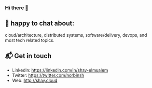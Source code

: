 ### Hi there 👋

## 💬 happy to chat about: 
cloud/architecture, distributed systems, software/delivery, devops, and most tech related topics.

## 📬 Get in touch

- LinkedIn: https://linkedin.com/in/shay-elmualem
- Twitter: https://twitter.com/norbinsh
- Web: http://shay.cloud
